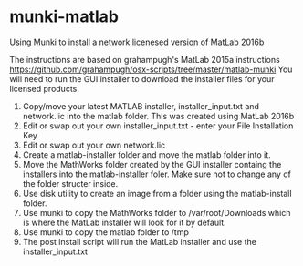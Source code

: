 # munki-matlab
Using Munki to install a network licenesed version of MatLab 2016b

The instructions are based on grahampugh's MatLab 2015a instructions https://github.com/grahampugh/osx-scripts/tree/master/matlab-munki
You will need to run the GUI installer to download the installer files for your licensed products.

1. Copy/move your latest MATLAB installer, installer_input.txt and network.lic into the matlab folder. This was created using MatLab 2016b
2. Edit or swap out your own installer_input.txt - enter your File Installation Key
3. Edit or swap out your own network.lic
4. Create a matlab-installer folder and move the matlab folder into it.
5. Move the MathWorks folder created by the GUI installer containg the installers into the matlab-installer foler. Make sure not to change any of the folder structer inside.
6. Use disk utility to create an image from a folder using the matlab-install folder.
7. Use munki to copy the MathWorks folder to /var/root/Downloads which is where the MatLab installer will look for it by default.
8. Use munki to copy the matlab folder to /tmp
9. The post install script will run the MatLab installer and use the installer_input.txt
